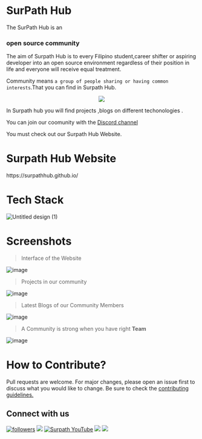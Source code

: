 <h1>SurPath Hub</h1>

The SurPath Hub is an <h3>open source community</h3>
The aim of Surpath Hub is to every Filipino student,career shifter or aspiring developer into an open source environment regardless of their position in life
and everyone will receive equal treatment.

Community means ```a group of people sharing or having common interests```.That you can find in Surpath Hub.

<p align="center"><img src="https://user-images.githubusercontent.com/114678694/194757013-40e57ff8-e66d-4235-9afb-b932d1d0be75.png"/></p>

In Surpath hub you will find projects ,blogs on different techonologies .

You can join our coomunity  with the <a href="https://discord.com/invite/RATJsSGM9d">Discord channel</a>


You must check out our Surpath Hub Website.

<h1>Surpath Hub Website</h1>
https://surpathhub.github.io/

<h1>Tech Stack</h1>

![Untitled design (1)](https://user-images.githubusercontent.com/114678694/194757866-3e70536d-9192-480a-a136-77e6aa6fa68a.png)

<h1>Screenshots</h1>

>Interface of the Website

![image](https://user-images.githubusercontent.com/114678694/194758013-a583c077-6141-4e0a-920b-f500cd60dfa9.png)

>Projects in our community

![image](https://user-images.githubusercontent.com/114678694/194758071-15ada768-139c-4fbe-be5c-d920f3c4eccc.png)

>Latest Blogs of our Community Members

![image](https://user-images.githubusercontent.com/114678694/194758163-2791eaf2-fb2c-424c-8a2a-e30fcc791f6a.png)

>A Community is strong when you have right **Team**

![image](https://user-images.githubusercontent.com/114678694/194758241-670a413c-6015-4938-9038-604204663053.png)


<h1> How to Contribute?</h1>
Pull requests are welcome. For major changes, please open an issue first to discuss what you would like to change. Be sure to check the <a href="https://github.com/surpathcommunity/surpathcommunity.github.io/blob/main/CONTRIBUTING.md">contributing guidelines.</a>

<br/>

## Connect with us
<a href="https://twitter.com/SurPathHub"><img alt="followers" title="Follow me on Twitter" src="https://img.shields.io/badge/Twitter-1DA1F2?style=for-the-badge&logo=twitter&logoColor=white"/></a>
<a href="https://www.linkedin.com/company/surpathhub/"><img src="https://img.shields.io/badge/linkedin-%230077B5.svg?&style=for-the-badge&logo=linkedin&logoColor=white"></a>
<a href="https://www.youtube.com/channel/UCjA75ni_WO_AoyWsLxnnwjA"><img alt="Surpath YouTube" src="https://img.shields.io/badge/YouTube-FF0000?style=for-the-badge&logo=youtube&logoColor=white"></a>
<a href="https://web.facebook.com/SurPathHub"><img src="https://img.shields.io/badge/Facebook-1877F2?style=for-the-badge&logo=facebook&logoColor=white"></a>
<a href="https://www.instagram.com/SurPathHub/"><img src="https://img.shields.io/badge/Instagram-E4405F?style=for-the-badge&logo=instagram&logoColor=white"></a>   
